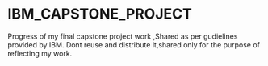 # IBM_CAPSTONE_PROJECT
Progress of my final capstone project work ,Shared as per gudielines provided by IBM.
Dont reuse and distribute it,shared only for the purpose of  reflecting my work.
